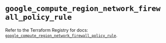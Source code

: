 # `google_compute_region_network_firewall_policy_rule`

Refer to the Terraform Registry for docs: [`google_compute_region_network_firewall_policy_rule`](https://registry.terraform.io/providers/hashicorp/google/6.35.0/docs/resources/compute_region_network_firewall_policy_rule).
